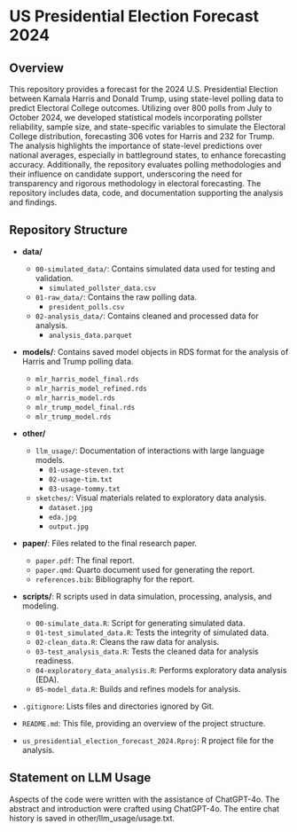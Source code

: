 # US Presidential Election Forecast 2024

## Overview

This repository provides a forecast for the 2024 U.S. Presidential Election between Kamala Harris and Donald Trump, using state-level polling data to predict Electoral College outcomes. Utilizing over 800 polls from July to October 2024, we developed statistical models incorporating pollster reliability, sample size, and state-specific variables to simulate the Electoral College distribution, forecasting 306 votes for Harris and 232 for Trump. The analysis highlights the importance of state-level predictions over national averages, especially in battleground states, to enhance forecasting accuracy. Additionally, the repository evaluates polling methodologies and their influence on candidate support, underscoring the need for transparency and rigorous methodology in electoral forecasting. The repository includes data, code, and documentation supporting the analysis and findings.

## Repository Structure

- **data/**
  - `00-simulated_data/`: Contains simulated data used for testing and validation.
    - `simulated_pollster_data.csv`
  - `01-raw_data/`: Contains the raw polling data.
    - `president_polls.csv`
  - `02-analysis_data/`: Contains cleaned and processed data for analysis.
    - `analysis_data.parquet`

- **models/**: Contains saved model objects in RDS format for the analysis of Harris and Trump polling data.
  - `mlr_harris_model_final.rds`
  - `mlr_harris_model_refined.rds`
  - `mlr_harris_model.rds`
  - `mlr_trump_model_final.rds`
  - `mlr_trump_model.rds`

- **other/**
  - `llm_usage/`: Documentation of interactions with large language models.
    - `01-usage-steven.txt`
    - `02-usage-tim.txt`
    - `03-usage-tommy.txt`
  - `sketches/`: Visual materials related to exploratory data analysis.
    - `dataset.jpg`
    - `eda.jpg`
    - `output.jpg`

- **paper/**: Files related to the final research paper.
  - `paper.pdf`: The final report.
  - `paper.qmd`: Quarto document used for generating the report.
  - `references.bib`: Bibliography for the report.

- **scripts/**: R scripts used in data simulation, processing, analysis, and modeling.
  - `00-simulate_data.R`: Script for generating simulated data.
  - `01-test_simulated_data.R`: Tests the integrity of simulated data.
  - `02-clean_data.R`: Cleans the raw data for analysis.
  - `03-test_analysis_data.R`: Tests the cleaned data for analysis readiness.
  - `04-exploratory_data_analysis.R`: Performs exploratory data analysis (EDA).
  - `05-model_data.R`: Builds and refines models for analysis.

- `.gitignore`: Lists files and directories ignored by Git.
- `README.md`: This file, providing an overview of the project structure.
- `us_presidential_election_forecast_2024.Rproj`: R project file for the analysis.

## Statement on LLM Usage

Aspects of the code were written with the assistance of ChatGPT-4o. The abstract and introduction were crafted using ChatGPT-4o. The entire chat history is saved in other/llm_usage/usage.txt.
